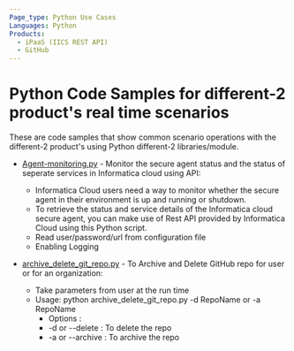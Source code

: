 ```yaml
---
Page_type: Python Use Cases
Languages: Python
Products:
  - iPaaS (IICS REST API) 
  - GitHub
---
```


# Python Code Samples for different-2 product's real time scenarios

These are code samples that show common scenario operations with the different-2 product's using Python different-2 libraries/module.

- [Agent-monitoring.py](./iics_secure_agent_monitoring/Agent-monitoring.py) - Monitor the secure agent status and the status of seperate services in Informatica cloud using API:
    - Informatica Cloud users need a way to monitor whether the secure agent in their environment is up and running or shutdown.
    - To retrieve the status and service details of the Informatica cloud secure agent, you can make use of Rest API provided by Informatica Cloud using this Python script.
    - Read user/password/url from configuration file
    - Enabling Logging
   
- [archive_delete_git_repo.py](./git/archive_delete_git_repo.py) - To Archive and Delete GitHub repo for user or for an organization:  
    -	Take parameters from user at the run time
   	 - Usage: python archive_delete_git_repo.py -d RepoName or -a RepoName
         - Options :
	     -  -d or --delete    <RepoName>  : To delete  the repo
	     - -a or --archive   <RepoName>  : To archive the repo

